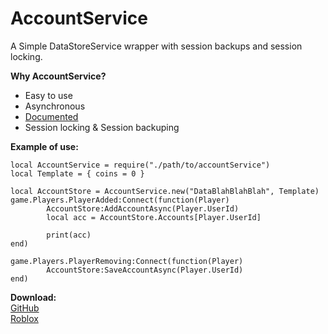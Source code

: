 # AccountService
A Simple DataStoreService wrapper with session backups and session locking.

**Why AccountService?**
* Easy to use
* Asynchronous
* [Documented](https://github.com/realbxnnie/AccountService/blob/main/DOCUMENTATION.md)
* Session locking & Session backuping

**Example of use:**
```luau
local AccountService = require("./path/to/accountService")
local Template = { coins = 0 }

local AccountStore = AccountService.new("DataBlahBlahBlah", Template)
game.Players.PlayerAdded:Connect(function(Player)
        AccountStore:AddAccountAsync(Player.UserId)
        local acc = AccountStore.Accounts[Player.UserId]
        
        print(acc)
end)

game.Players.PlayerRemoving:Connect(function(Player)
        AccountStore:SaveAccountAsync(Player.UserId)
end)
```

**Download:**\
[GitHub](https://github.com/realbxnnie/AccountService/releases/latest)\
[Roblox](https://create.roblox.com/store/asset/107747870734588)
